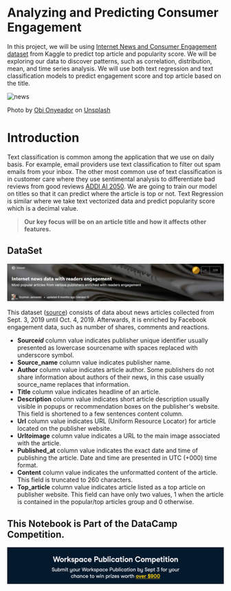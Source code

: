 # Analyzing and Predicting Consumer Engagement 
In this project, we will be using [Internet News and Consumer Engagement dataset](https://www.kaggle.com/szymonjanowski/internet-articles-data-with-users-engagement) from Kaggle to predict top article and popularity score. We will be exploring our data to discover patterns, such as correlation, distribution, mean, and time series analysis. We will use both text regression and text classification models to predict engagement score and top article based on the title. 

![news](https://images.unsplash.com/photo-1584714268709-c3dd9c92b378?ixlib=rb-1.2.1&ixid=MnwxMjA3fDB8MHxwaG90by1wYWdlfHx8fGVufDB8fHx8&auto=format&fit=crop&w=799&q=80)

Photo by <a href="https://unsplash.com/@thenewmalcolm?utm_source=unsplash&utm_medium=referral&utm_content=creditCopyText">Obi Onyeador</a> on <a href="https://unsplash.com/s/photos/news?utm_source=unsplash&utm_medium=referral&utm_content=creditCopyText">Unsplash</a>
  
# Introduction
Text classification is common among the application that we use on daily basis. For example, email providers use text classification to filter out spam emails from your inbox. The other most common use of text classification is in customer care where they use sentimental analysis to differentiate bad reviews from good reviews [ADDI AI 2050](https://medium.com/r/?url=https%3A%2F%2Faddiai.com%2Ftext-classification%2F). We are going to train our model on titles so that it can predict where the article is top or not. Text Regression is similar where we take text vectorized data and predict popularity score which is a decimal value.

> **Our key focus will be on an article title and how it affects other features.** 


## DataSet
[![image.png](Images/1.jpeg)](https://www.kaggle.com/szymonjanowski/internet-articles-data-with-users-engagement)

This dataset ([source](https://www.kaggle.com/szymonjanowski/internet-articles-data-with-users-engagement)) consists of data about news articles collected from Sept. 3, 2019 until Oct. 4, 2019. Afterwards, it is enriched by Facebook engagement data, such as number of shares, comments and reactions. 

- **Source*id*** column value indicates publisher unique identifier usually presented as lowercase sourcename with spaces replaced with underscore symbol.
- **Source_name** column value indicates publisher name.
- **Author** column value indicates article author. Some publishers do not share information about authors of their news, in this case usually source_name replaces that information.
- **Title** column value indicates headline of an article.
- **Description** column value indicates short article description usually visible in popups or recommendation boxes on the publisher's website. This field is shortened to a few sentences content column.
- **Url** column value indicates URL (Uniform Resource Locator) for article located on the publisher website.
- **Url*to*image** column value indicates a URL to the main image associated with the article.
- **Published_at** column value indicates the exact date and time of publishing the article. Date and time are presented in UTC (+000) time format.
- **Content** column value indicates the unformatted content of the article. This field is truncated to 260 characters.
- **Top_article** column value indicates article listed as a top article on publisher website. This field can have only two values, 1 when the article is contained in the popular/top articles group and 0 otherwise.



## This Notebook is Part of the DataCamp Competition.

[![banner](Images/banner.png)](https://datacamp.com/workspacecompetition)
  
